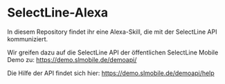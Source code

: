 # SelectLine-Alexa
In diesem Repository findet ihr eine Alexa-Skill, die mit der SelectLine API kommuniziert.

Wir greifen dazu auf die SelectLine API der öffentlichen SelectLine Mobile Demo zu:
https://demo.slmobile.de/demoapi/

Die Hilfe der API findet sich hier:
https://demo.slmobile.de/demoapi/help


